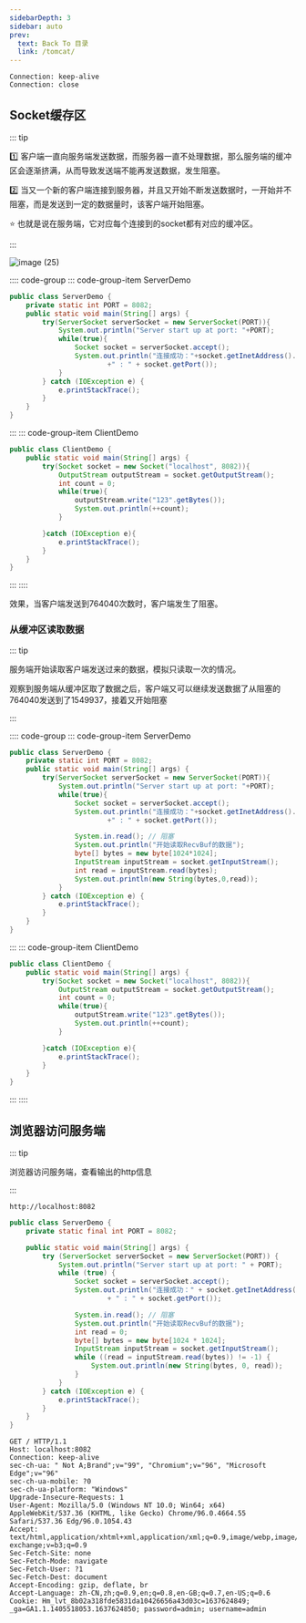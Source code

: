 ```yaml
---
sidebarDepth: 3
sidebar: auto
prev:
  text: Back To 目录
  link: /tomcat/
---
```





```
Connection: keep-alive
Connection: close
```



## Socket缓存区

::: tip

:one: 客户端一直向服务端发送数据，而服务器一直不处理数据，那么服务端的缓冲区会逐渐挤满，从而导致发送端不能再发送数据，发生阻塞。

:two: 当又一个新的客户端连接到服务器，并且又开始不断发送数据时，一开始并不阻塞，而是发送到一定的数据量时，该客户端开始阻塞。

:star: 也就是说在服务端，它对应每个连接到的socket都有对应的缓冲区。

:::

![image (25)](https://gitee.com/q10viking/PictureRepos/raw/master/images//202112062023121.jpg)

:::: code-group
::: code-group-item ServerDemo

```java
public class ServerDemo {
    private static int PORT = 8082;
    public static void main(String[] args) {
        try(ServerSocket serverSocket = new ServerSocket(PORT)){
            System.out.println("Server start up at port: "+PORT);
            while(true){
                Socket socket = serverSocket.accept();
                System.out.println("连接成功："+socket.getInetAddress().getHostAddress()
                        +" : " + socket.getPort());
            }
        } catch (IOException e) {
            e.printStackTrace();
        }
    }
}
```

:::
::: code-group-item ClientDemo

```java
public class ClientDemo {
    public static void main(String[] args) {
        try(Socket socket = new Socket("localhost", 8082)){
            OutputStream outputStream = socket.getOutputStream();
            int count = 0;
            while(true){
                outputStream.write("123".getBytes());
                System.out.println(++count);
            }

        }catch (IOException e){
            e.printStackTrace();
        }
    }
}
```

:::
::::

效果，当客户端发送到764040次数时，客户端发生了阻塞。



### 从缓冲区读取数据

::: tip

服务端开始读取客户端发送过来的数据，模拟只读取一次的情况。

观察到服务端从缓冲区取了数据之后，客户端又可以继续发送数据了从阻塞的764040发送到了1549937，接着又开始阻塞

:::

:::: code-group
::: code-group-item ServerDemo

```java {13-15}
public class ServerDemo {
    private static int PORT = 8082;
    public static void main(String[] args) {
        try(ServerSocket serverSocket = new ServerSocket(PORT)){
            System.out.println("Server start up at port: "+PORT);
            while(true){
                Socket socket = serverSocket.accept();
                System.out.println("连接成功："+socket.getInetAddress().getHostAddress()
                        +" : " + socket.getPort());

                System.in.read(); // 阻塞
                System.out.println("开始读取RecvBuf的数据");
                byte[] bytes = new byte[1024*1024];
                InputStream inputStream = socket.getInputStream();
                int read = inputStream.read(bytes);
                System.out.println(new String(bytes,0,read));
            }
        } catch (IOException e) {
            e.printStackTrace();
        }
    }
}
```

:::
::: code-group-item ClientDemo

```java
public class ClientDemo {
    public static void main(String[] args) {
        try(Socket socket = new Socket("localhost", 8082)){
            OutputStream outputStream = socket.getOutputStream();
            int count = 0;
            while(true){
                outputStream.write("123".getBytes());
                System.out.println(++count);
            }

        }catch (IOException e){
            e.printStackTrace();
        }
    }
}
```

:::
::::





## 浏览器访问服务端

::: tip

浏览器访问服务端，查看输出的http信息

::: 

```
http://localhost:8082
```



```java {17-19}
public class ServerDemo {
    private static final int PORT = 8082;

    public static void main(String[] args) {
        try (ServerSocket serverSocket = new ServerSocket(PORT)) {
            System.out.println("Server start up at port: " + PORT);
            while (true) {
                Socket socket = serverSocket.accept();
                System.out.println("连接成功：" + socket.getInetAddress().getHostAddress()
                        + " : " + socket.getPort());

                System.in.read(); // 阻塞
                System.out.println("开始读取RecvBuf的数据");
                int read = 0;
                byte[] bytes = new byte[1024 * 1024];
                InputStream inputStream = socket.getInputStream();
                while ((read = inputStream.read(bytes)) != -1) {
                    System.out.println(new String(bytes, 0, read));
                }
            }
        } catch (IOException e) {
            e.printStackTrace();
        }
    }
}
```



```{1-3}
GET / HTTP/1.1
Host: localhost:8082
Connection: keep-alive
sec-ch-ua: " Not A;Brand";v="99", "Chromium";v="96", "Microsoft Edge";v="96"
sec-ch-ua-mobile: ?0
sec-ch-ua-platform: "Windows"
Upgrade-Insecure-Requests: 1
User-Agent: Mozilla/5.0 (Windows NT 10.0; Win64; x64) AppleWebKit/537.36 (KHTML, like Gecko) Chrome/96.0.4664.55 Safari/537.36 Edg/96.0.1054.43
Accept: text/html,application/xhtml+xml,application/xml;q=0.9,image/webp,image/apng,*/*;q=0.8,application/signed-exchange;v=b3;q=0.9
Sec-Fetch-Site: none
Sec-Fetch-Mode: navigate
Sec-Fetch-User: ?1
Sec-Fetch-Dest: document
Accept-Encoding: gzip, deflate, br
Accept-Language: zh-CN,zh;q=0.9,en;q=0.8,en-GB;q=0.7,en-US;q=0.6
Cookie: Hm_lvt_8b02a318fde5831da10426656a43d03c=1637624849; _ga=GA1.1.1405518053.1637624850; password=admin; username=admin
```

